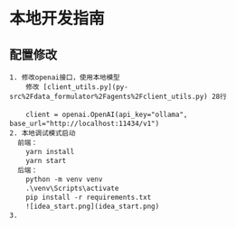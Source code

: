 # 本地开发指南

## 配置修改
    1. 修改openai接口，使用本地模型
        修改 [client_utils.py](py-src%2Fdata_formulator%2Fagents%2Fclient_utils.py) 28行

		client = openai.OpenAI(api_key="ollama", base_url="http://localhost:11434/v1")
    2. 本地调试模式启动
      前端：
        yarn install
        yarn start
      后端： 
        python -m venv venv
        .\venv\Scripts\activate
        pip install -r requirements.txt
        ![idea_start.png](idea_start.png)
    3. 